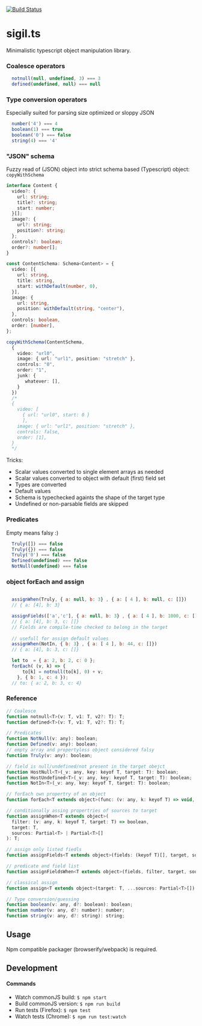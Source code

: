 [![Build Status](https://travis-ci.org/alexdrel/sigil.ts.svg?branch=master)](https://travis-ci.org/alexdrel/sigil.ts)

sigil.ts
===
Minimalistic typescript object manipulation library.

### Coalesce operators

```javascript
  notnull(null, undefined, 3) === 3
  defined(undefined, null) === null
```

### Type conversion operators
Especially suited for parsing size optimized or sloppy JSON
```javascript
  number('4') === 4
  boolean(1) === true
  boolean('0') === false
  string(4) === '4'
```

### "JSON" schema
Fuzzy read of (JSON) object into strict schema based (Typescript) object: ```copyWithSchema```

```typescript
interface Content {
  video?: {
    url: string;
    title?: string;
    start: number;
  }[];
  image?: {
    url?: string;
    position?: string;
  };
  controls?: boolean;
  order?: number[];
}

const ContentSchema: Schema<Content> = {
  video: [{
    url: string,
    title: string,
    start: withDefault(number, 0),
  }],
  image: {
    url: string,
    position: withDefault(string, "center"),
  },
  controls: boolean,
  order: [number],
};

copyWithSchema(ContentSchema, 
  {
    video: "url0",
    image: { url: "url1", position: "stretch" },
    controls: "0",
    order: "1",
    junk: {
       whatever: [],
    }
  }) 
  /*
  {
    video: [
      { url: "url0", start: 0 }
      ],
    image: { url: "url1", position: "stretch" },
    controls: false,
    order: [1],
  }
  */
```

Tricks:
+ Scalar values converted to single element arrays as needed
+ Scalar values converted to object with default (first) field set
+ Types are converted
+ Default values
+ Schema is typechecked againts the shape of the target type
+ Undefined or non-parsable fields are skipped

### Predicates
Empty means falsy :)

```javascript
  Truly([]) === false
  Truly({}) === false
  Truly('0') === false
  Defined(undefined) === false
  NotNull(undefined) === false
```

### object forEach and assign
```javascript

  assignWhen(Truly, { a: null, b: 3} , { a: [ 4 ], b: null, c: []})
  // { a: [4], b: 3}

  assignFields(['a','c'], { a: null, b: 3} , { a: [ 4 ], b: 1000, c: []})
  // { a: [4], b: 3, c: []}
  // Fields are compile-time checked to belong in the target
 
  // usefull for assign default values 
  assignWhen(NotIn, { b: 3} , { a: [ 4 ], b: 44, c: []})
  // { a: [4], b: 3, c: []}

  let to  = { a: 2, b: 2, c: 0 };
  forEach( (v, k) => {
      to[k] = notnull(to[k], 0) + v;
    }, { b: 1, c: 4 });
  // to: { a: 2, b: 3, c: 4}
```

### Reference
```javascript
// Coalesce
function notnull<T>(v: T, v1: T, v2?: T): T;
function defined<T>(v: T, v1: T, v2?: T): T;

// Predicates
function NotNull(v: any): boolean;
function Defined(v: any): boolean;
// empty array and propertyless object considered falsy
function Truly(v: any): boolean;

// field is null/undefined/not present in the target obejct
function HostNull<T>(_v: any, key: keyof T, target: T): boolean;
function HostUndefined<T>(_v: any, key: keyof T, target: T): boolean;
function NotIn<T>(_v: any, key: keyof T, target: T): boolean;

// forEach own propertry of an object
function forEach<T extends object>(func: (v: any, k: keyof T) => void, source: T): void;

// conditionally assing propertries of sources to target
function assignWhen<T extends object>(
  filter: (v: any, k: keyof T, target: T) => boolean,
  target: T,
  sources: Partial<T> | Partial<T>[]
): T;

// assign only listed fiedls
function assignFields<T extends object>(fields: (keyof T)[], target, sources): T;

// predicate and field list
function assignFieldsWhen<T extends object>(fields, filter, target, sources): T;

// classical assign
function assign<T extends object>(target: T, ...sources: Partial<T>[]): T;

// Type conversion/guessing
function boolean(v: any, d?: boolean): boolean;
function number(v: any, d?: number): number;
function string(v: any, d?: string): string;
```

## Usage
Npm compatible packager (browserify/webpack) is required.

## Development
#### Commands
* Watch commonJS build:  ```$ npm start```
* Build commonJS version:  ```$ npm run build```
* Run tests (Firefox): ```$ npm test```
* Watch tests (Chrome): ```$ npm run test:watch```

